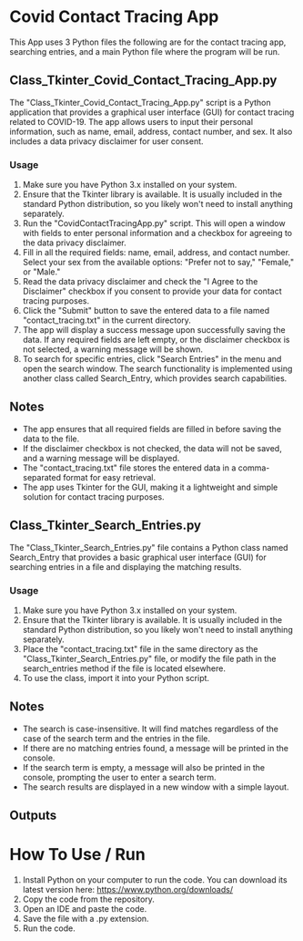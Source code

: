 # Covid Contact Tracing App
This App uses 3 Python files the following are for the contact tracing app, searching entries, and a main Python file where the program will be run.
## Class_Tkinter_Covid_Contact_Tracing_App.py
The "Class_Tkinter_Covid_Contact_Tracing_App.py" script is a Python application that provides a graphical user interface (GUI) for contact tracing related to COVID-19. The app allows users to input their personal information, such as name, email, address, contact number, and sex. It also includes a data privacy disclaimer for user consent.
### Usage
1. Make sure you have Python 3.x installed on your system.
2. Ensure that the Tkinter library is available. It is usually included in the standard Python distribution, so you likely won't need to install anything separately.
3. Run the "CovidContactTracingApp.py" script. This will open a window with fields to enter personal information and a checkbox for agreeing to the data privacy disclaimer.
4. Fill in all the required fields: name, email, address, and contact number. Select your sex from the available options: "Prefer not to say," "Female," or "Male."
5. Read the data privacy disclaimer and check the "I Agree to the Disclaimer" checkbox if you consent to provide your data for contact tracing purposes.
6. Click the "Submit" button to save the entered data to a file named "contact_tracing.txt" in the current directory.
7. The app will display a success message upon successfully saving the data. If any required fields are left empty, or the disclaimer checkbox is not selected, a warning message will be shown.
8. To search for specific entries, click "Search Entries" in the menu and open the search window. The search functionality is implemented using another class called Search_Entry, which provides search capabilities.

## Notes
- The app ensures that all required fields are filled in before saving the data to the file.
- If the disclaimer checkbox is not checked, the data will not be saved, and a warning message will be displayed.
- The "contact_tracing.txt" file stores the entered data in a comma-separated format for easy retrieval.
- The app uses Tkinter for the GUI, making it a lightweight and simple solution for contact tracing purposes.

## Class_Tkinter_Search_Entries.py
The "Class_Tkinter_Search_Entries.py" file contains a Python class named Search_Entry that provides a basic graphical user interface (GUI) for searching entries in a file and displaying the matching results.

### Usage
1. Make sure you have Python 3.x installed on your system.
2. Ensure that the Tkinter library is available. It is usually included in the standard Python distribution, so you likely won't need to install anything separately.
3. Place the "contact_tracing.txt" file in the same directory as the "Class_Tkinter_Search_Entries.py" file, or modify the file path in the search_entries method if the file is located elsewhere.
4. To use the class, import it into your Python script.

## Notes
- The search is case-insensitive. It will find matches regardless of the case of the search term and the entries in the file.
- If there are no matching entries found, a message will be printed in the console.
- If the search term is empty, a message will also be printed in the console, prompting the user to enter a search term.
- The search results are displayed in a new window with a simple layout.

## Outputs

# How To Use / Run
1. Install Python on your computer to run the code. You can download its latest version here: https://www.python.org/downloads/ 
2. Copy the code from the repository. 
3. Open an IDE and paste the code. 
4. Save the file with a .py extension. 
5. Run the code. 
